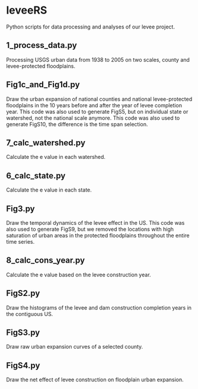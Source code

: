 # leveeRS
Python scripts for data processing and analyses of our levee project.

## 1_process_data.py
Processing USGS urban data from 1938 to 2005 on two scales, county and levee-protected floodplains.

## Fig1c_and_Fig1d.py
Draw the urban expansion of national counties and national levee-protected floodplains in the 10 years before and after the year of levee completion year. This code was also used to generate FigS5, but on individual state or watershed, not the national scale anymore. This code was also used to generate FigS10, the difference is the time span selection.

## 7_calc_watershed.py
Calculate the e value in each watershed.

## 6_calc_state.py
Calculate the e value in each state.

## Fig3.py
Draw the temporal dynamics of the levee effect in the US. This code was also used to generate FigS9, but we removed the locations with high saturation of urban areas in the protected floodplains throughout the entire time series.

## 8_calc_cons_year.py
Calculate the e value based on the levee construction year.

## FigS2.py
Draw the histograms of the levee and dam construction completion years in the contiguous US.

## FigS3.py
Draw raw urban expansion curves of a selected county.

## FigS4.py
Draw the net effect of levee construction on floodplain urban expansion.

